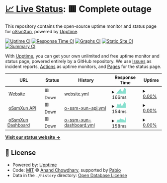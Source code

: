 # [📈 Live Status](https://status.ossmxun.net): <!--live status--> **🟥 Complete outage**

This repository contains the open-source uptime monitor and status page for [oSsmXun](https://status.ossmxun.net), powered by [Upptime](https://github.com/upptime/upptime).

[![Uptime CI](https://github.com/oSsmXun256/status/workflows/Uptime%20CI/badge.svg)](https://github.com/oSsmXun256/status/actions?query=workflow%3A%22Uptime+CI%22)
[![Response Time CI](https://github.com/oSsmXun256/status/workflows/Response%20Time%20CI/badge.svg)](https://github.com/oSsmXun256/status/actions?query=workflow%3A%22Response+Time+CI%22)
[![Graphs CI](https://github.com/oSsmXun256/status/workflows/Graphs%20CI/badge.svg)](https://github.com/oSsmXun256/status/actions?query=workflow%3A%22Graphs+CI%22)
[![Static Site CI](https://github.com/oSsmXun256/status/workflows/Static%20Site%20CI/badge.svg)](https://github.com/oSsmXun256/status/actions?query=workflow%3A%22Static+Site+CI%22)
[![Summary CI](https://github.com/oSsmXun256/status/workflows/Summary%20CI/badge.svg)](https://github.com/oSsmXun256/status/actions?query=workflow%3A%22Summary+CI%22)

With [Upptime](https://upptime.js.org), you can get your own unlimited and free uptime monitor and status page, powered entirely by a GitHub repository. We use [Issues](https://github.com/oSsmXun256/status/issues) as incident reports, [Actions](https://github.com/oSsmXun256/status/actions) as uptime monitors, and [Pages](https://status.ossmxun.net) for the status page.

<!--start: status pages-->
<!-- This summary is generated by Upptime (https://github.com/upptime/upptime) -->
<!-- Do not edit this manually, your changes will be overwritten -->
<!-- prettier-ignore -->
| URL | Status | History | Response Time | Uptime |
| --- | ------ | ------- | ------------- | ------ |
| <img alt="" src="https://icons.duckduckgo.com/ip3/ossmxun.net.ico" height="13"> [Website](https://ossmxun.net) | 🟥 Down | [website.yml](https://github.com/oSsmXun256/status/commits/HEAD/history/website.yml) | <details><summary><img alt="Response time graph" src="./graphs/website/response-time-week.png" height="20"> 166ms</summary><br><a href="https://status.ossmxun.net/history/website"><img alt="Response time 231" src="https://img.shields.io/endpoint?url=https%3A%2F%2Fraw.githubusercontent.com%2FoSsmXun256%2Fstatus%2FHEAD%2Fapi%2Fwebsite%2Fresponse-time.json"></a><br><a href="https://status.ossmxun.net/history/website"><img alt="24-hour response time 256" src="https://img.shields.io/endpoint?url=https%3A%2F%2Fraw.githubusercontent.com%2FoSsmXun256%2Fstatus%2FHEAD%2Fapi%2Fwebsite%2Fresponse-time-day.json"></a><br><a href="https://status.ossmxun.net/history/website"><img alt="7-day response time 166" src="https://img.shields.io/endpoint?url=https%3A%2F%2Fraw.githubusercontent.com%2FoSsmXun256%2Fstatus%2FHEAD%2Fapi%2Fwebsite%2Fresponse-time-week.json"></a><br><a href="https://status.ossmxun.net/history/website"><img alt="30-day response time 231" src="https://img.shields.io/endpoint?url=https%3A%2F%2Fraw.githubusercontent.com%2FoSsmXun256%2Fstatus%2FHEAD%2Fapi%2Fwebsite%2Fresponse-time-month.json"></a><br><a href="https://status.ossmxun.net/history/website"><img alt="1-year response time 231" src="https://img.shields.io/endpoint?url=https%3A%2F%2Fraw.githubusercontent.com%2FoSsmXun256%2Fstatus%2FHEAD%2Fapi%2Fwebsite%2Fresponse-time-year.json"></a></details> | <details><summary><a href="https://status.ossmxun.net/history/website">0.00%</a></summary><a href="https://status.ossmxun.net/history/website"><img alt="All-time uptime 30.95%" src="https://img.shields.io/endpoint?url=https%3A%2F%2Fraw.githubusercontent.com%2FoSsmXun256%2Fstatus%2FHEAD%2Fapi%2Fwebsite%2Fuptime.json"></a><br><a href="https://status.ossmxun.net/history/website"><img alt="24-hour uptime 0.00%" src="https://img.shields.io/endpoint?url=https%3A%2F%2Fraw.githubusercontent.com%2FoSsmXun256%2Fstatus%2FHEAD%2Fapi%2Fwebsite%2Fuptime-day.json"></a><br><a href="https://status.ossmxun.net/history/website"><img alt="7-day uptime 0.00%" src="https://img.shields.io/endpoint?url=https%3A%2F%2Fraw.githubusercontent.com%2FoSsmXun256%2Fstatus%2FHEAD%2Fapi%2Fwebsite%2Fuptime-week.json"></a><br><a href="https://status.ossmxun.net/history/website"><img alt="30-day uptime 30.95%" src="https://img.shields.io/endpoint?url=https%3A%2F%2Fraw.githubusercontent.com%2FoSsmXun256%2Fstatus%2FHEAD%2Fapi%2Fwebsite%2Fuptime-month.json"></a><br><a href="https://status.ossmxun.net/history/website"><img alt="1-year uptime 30.95%" src="https://img.shields.io/endpoint?url=https%3A%2F%2Fraw.githubusercontent.com%2FoSsmXun256%2Fstatus%2FHEAD%2Fapi%2Fwebsite%2Fuptime-year.json"></a></details>
| <img alt="" src="https://icons.duckduckgo.com/ip3/api.ossmxun.net.ico" height="13"> [oSsmXun API](https://api.ossmxun.net/health) | 🟥 Down | [o-ssm-xun-api.yml](https://github.com/oSsmXun256/status/commits/HEAD/history/o-ssm-xun-api.yml) | <details><summary><img alt="Response time graph" src="./graphs/o-ssm-xun-api/response-time-week.png" height="20"> 154ms</summary><br><a href="https://status.ossmxun.net/history/o-ssm-xun-api"><img alt="Response time 229" src="https://img.shields.io/endpoint?url=https%3A%2F%2Fraw.githubusercontent.com%2FoSsmXun256%2Fstatus%2FHEAD%2Fapi%2Fo-ssm-xun-api%2Fresponse-time.json"></a><br><a href="https://status.ossmxun.net/history/o-ssm-xun-api"><img alt="24-hour response time 182" src="https://img.shields.io/endpoint?url=https%3A%2F%2Fraw.githubusercontent.com%2FoSsmXun256%2Fstatus%2FHEAD%2Fapi%2Fo-ssm-xun-api%2Fresponse-time-day.json"></a><br><a href="https://status.ossmxun.net/history/o-ssm-xun-api"><img alt="7-day response time 154" src="https://img.shields.io/endpoint?url=https%3A%2F%2Fraw.githubusercontent.com%2FoSsmXun256%2Fstatus%2FHEAD%2Fapi%2Fo-ssm-xun-api%2Fresponse-time-week.json"></a><br><a href="https://status.ossmxun.net/history/o-ssm-xun-api"><img alt="30-day response time 229" src="https://img.shields.io/endpoint?url=https%3A%2F%2Fraw.githubusercontent.com%2FoSsmXun256%2Fstatus%2FHEAD%2Fapi%2Fo-ssm-xun-api%2Fresponse-time-month.json"></a><br><a href="https://status.ossmxun.net/history/o-ssm-xun-api"><img alt="1-year response time 229" src="https://img.shields.io/endpoint?url=https%3A%2F%2Fraw.githubusercontent.com%2FoSsmXun256%2Fstatus%2FHEAD%2Fapi%2Fo-ssm-xun-api%2Fresponse-time-year.json"></a></details> | <details><summary><a href="https://status.ossmxun.net/history/o-ssm-xun-api">0.00%</a></summary><a href="https://status.ossmxun.net/history/o-ssm-xun-api"><img alt="All-time uptime 26.28%" src="https://img.shields.io/endpoint?url=https%3A%2F%2Fraw.githubusercontent.com%2FoSsmXun256%2Fstatus%2FHEAD%2Fapi%2Fo-ssm-xun-api%2Fuptime.json"></a><br><a href="https://status.ossmxun.net/history/o-ssm-xun-api"><img alt="24-hour uptime 0.00%" src="https://img.shields.io/endpoint?url=https%3A%2F%2Fraw.githubusercontent.com%2FoSsmXun256%2Fstatus%2FHEAD%2Fapi%2Fo-ssm-xun-api%2Fuptime-day.json"></a><br><a href="https://status.ossmxun.net/history/o-ssm-xun-api"><img alt="7-day uptime 0.00%" src="https://img.shields.io/endpoint?url=https%3A%2F%2Fraw.githubusercontent.com%2FoSsmXun256%2Fstatus%2FHEAD%2Fapi%2Fo-ssm-xun-api%2Fuptime-week.json"></a><br><a href="https://status.ossmxun.net/history/o-ssm-xun-api"><img alt="30-day uptime 26.28%" src="https://img.shields.io/endpoint?url=https%3A%2F%2Fraw.githubusercontent.com%2FoSsmXun256%2Fstatus%2FHEAD%2Fapi%2Fo-ssm-xun-api%2Fuptime-month.json"></a><br><a href="https://status.ossmxun.net/history/o-ssm-xun-api"><img alt="1-year uptime 26.28%" src="https://img.shields.io/endpoint?url=https%3A%2F%2Fraw.githubusercontent.com%2FoSsmXun256%2Fstatus%2FHEAD%2Fapi%2Fo-ssm-xun-api%2Fuptime-year.json"></a></details>
| <img alt="" src="https://icons.duckduckgo.com/ip3/dashboard.ossmxun.net.ico" height="13"> [oSsmXun Dashboard](https://dashboard.ossmxun.net) | 🟥 Down | [o-ssm-xun-dashboard.yml](https://github.com/oSsmXun256/status/commits/HEAD/history/o-ssm-xun-dashboard.yml) | <details><summary><img alt="Response time graph" src="./graphs/o-ssm-xun-dashboard/response-time-week.png" height="20"> 158ms</summary><br><a href="https://status.ossmxun.net/history/o-ssm-xun-dashboard"><img alt="Response time 381" src="https://img.shields.io/endpoint?url=https%3A%2F%2Fraw.githubusercontent.com%2FoSsmXun256%2Fstatus%2FHEAD%2Fapi%2Fo-ssm-xun-dashboard%2Fresponse-time.json"></a><br><a href="https://status.ossmxun.net/history/o-ssm-xun-dashboard"><img alt="24-hour response time 161" src="https://img.shields.io/endpoint?url=https%3A%2F%2Fraw.githubusercontent.com%2FoSsmXun256%2Fstatus%2FHEAD%2Fapi%2Fo-ssm-xun-dashboard%2Fresponse-time-day.json"></a><br><a href="https://status.ossmxun.net/history/o-ssm-xun-dashboard"><img alt="7-day response time 158" src="https://img.shields.io/endpoint?url=https%3A%2F%2Fraw.githubusercontent.com%2FoSsmXun256%2Fstatus%2FHEAD%2Fapi%2Fo-ssm-xun-dashboard%2Fresponse-time-week.json"></a><br><a href="https://status.ossmxun.net/history/o-ssm-xun-dashboard"><img alt="30-day response time 381" src="https://img.shields.io/endpoint?url=https%3A%2F%2Fraw.githubusercontent.com%2FoSsmXun256%2Fstatus%2FHEAD%2Fapi%2Fo-ssm-xun-dashboard%2Fresponse-time-month.json"></a><br><a href="https://status.ossmxun.net/history/o-ssm-xun-dashboard"><img alt="1-year response time 381" src="https://img.shields.io/endpoint?url=https%3A%2F%2Fraw.githubusercontent.com%2FoSsmXun256%2Fstatus%2FHEAD%2Fapi%2Fo-ssm-xun-dashboard%2Fresponse-time-year.json"></a></details> | <details><summary><a href="https://status.ossmxun.net/history/o-ssm-xun-dashboard">0.00%</a></summary><a href="https://status.ossmxun.net/history/o-ssm-xun-dashboard"><img alt="All-time uptime 30.95%" src="https://img.shields.io/endpoint?url=https%3A%2F%2Fraw.githubusercontent.com%2FoSsmXun256%2Fstatus%2FHEAD%2Fapi%2Fo-ssm-xun-dashboard%2Fuptime.json"></a><br><a href="https://status.ossmxun.net/history/o-ssm-xun-dashboard"><img alt="24-hour uptime 0.00%" src="https://img.shields.io/endpoint?url=https%3A%2F%2Fraw.githubusercontent.com%2FoSsmXun256%2Fstatus%2FHEAD%2Fapi%2Fo-ssm-xun-dashboard%2Fuptime-day.json"></a><br><a href="https://status.ossmxun.net/history/o-ssm-xun-dashboard"><img alt="7-day uptime 0.00%" src="https://img.shields.io/endpoint?url=https%3A%2F%2Fraw.githubusercontent.com%2FoSsmXun256%2Fstatus%2FHEAD%2Fapi%2Fo-ssm-xun-dashboard%2Fuptime-week.json"></a><br><a href="https://status.ossmxun.net/history/o-ssm-xun-dashboard"><img alt="30-day uptime 30.95%" src="https://img.shields.io/endpoint?url=https%3A%2F%2Fraw.githubusercontent.com%2FoSsmXun256%2Fstatus%2FHEAD%2Fapi%2Fo-ssm-xun-dashboard%2Fuptime-month.json"></a><br><a href="https://status.ossmxun.net/history/o-ssm-xun-dashboard"><img alt="1-year uptime 30.95%" src="https://img.shields.io/endpoint?url=https%3A%2F%2Fraw.githubusercontent.com%2FoSsmXun256%2Fstatus%2FHEAD%2Fapi%2Fo-ssm-xun-dashboard%2Fuptime-year.json"></a></details>

<!--end: status pages-->

[**Visit our status website →**](https://status.ossmxun.net)

## 📄 License

- Powered by: [Upptime](https://github.com/upptime/upptime)
- Code: [MIT](./LICENSE) © [Anand Chowdhary](https://anandchowdhary.com), supported by [Pabio](https://pabio.com)
- Data in the `./history` directory: [Open Database License](https://opendatacommons.org/licenses/odbl/1-0/)
